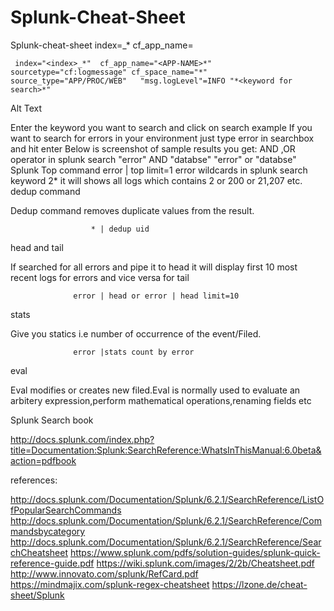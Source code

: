 # Splunk-Cheat-Sheet

Splunk-cheat-sheet
    index=<Your-Index-Name>_* cf_app_name=*<Appname>* <anysearch key>
    
     index="<index>_*"  cf_app_name="<APP-NAME>*"  sourcetype="cf:logmessage" cf_space_name="*" source_type="APP/PROC/WEB"   "msg.logLevel"=INFO "*<keyword for search>*"
Alt Text

Enter the keyword you want to search and click on search example If you want to search for errors in your environment just type error in searchbox and hit enter Below is screenshot of sample results you get:
AND ,OR operator in splunk search
                    "error" AND  "databse" 
                    "error" or  "databse" 
Splunk Top command
                    error |  top limit=1 error
wildcards in splunk search
                   keyword 2* it will shows all logs which contains 2 or 200 or 21,207 etc.
dedup command
  
Dedup command removes duplicate values from the result.

                      * | dedup uid
head and tail
  
If searched for all errors and pipe it to head it will display first 10 most recent logs for errors and vice versa for tail

                  error | head or error | head limit=10
stats
  
Give you statics i.e number of occurrence of the event/Filed.

                  error |stats count by error
eval
  
Eval modifies or creates new filed.Eval is normally used to evaluate an arbitery expression,perform mathematical operations,renaming fields etc

Splunk Search book

http://docs.splunk.com/index.php?title=Documentation:Splunk:SearchReference:WhatsInThisManual:6.0beta&action=pdfbook
  
references:
  
http://docs.splunk.com/Documentation/Splunk/6.2.1/SearchReference/ListOfPopularSearchCommands
http://docs.splunk.com/Documentation/Splunk/6.2.1/SearchReference/Commandsbycategory
http://docs.splunk.com/Documentation/Splunk/6.2.1/SearchReference/SearchCheatsheet
https://www.splunk.com/pdfs/solution-guides/splunk-quick-reference-guide.pdf
https://wiki.splunk.com/images/2/2b/Cheatsheet.pdf
http://www.innovato.com/splunk/RefCard.pdf
https://mindmajix.com/splunk-regex-cheatsheet
https://lzone.de/cheat-sheet/Splunk
